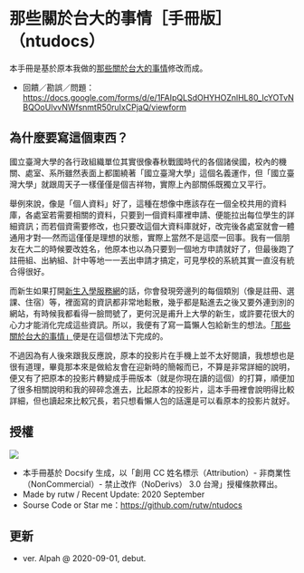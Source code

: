 
# 那些關於台大的事情［手冊版］（ntudocs）

本手冊是基於原本我做的[那些關於台大的事情](http://rutw.github.io/ntuguide/)修改而成。

- 回饋／勘誤／問題：https://docs.google.com/forms/d/e/1FAIpQLSdOHYHOZnlHL80_IcYOTvNBQOoUlvvNWfsnmtR50ruIxCPjaQ/viewform

## 為什麼要寫這個東西？

國立臺灣大學的各行政組織單位其實很像春秋戰國時代的各個諸侯國，校內的機關、處室、系所雖然表面上都圍繞著「國立臺灣大學」這個名義運作，但「國立臺灣大學」就跟周天子一樣僅僅是個吉祥物，實際上內部關係既獨立又平行。

舉例來說，像是「個人資料」好了，這種在想像中應該存在一個全校共用的資料庫，各處室若需要相關的資料，只要到一個資料庫裡申請、便能拉出每位學生的詳細資訊；而若個資需要修改，也只要改這個大資料庫就好，改完後各處室就會一體通用才對──然而這僅僅是理想的狀態，實際上當然不是這麼一回事。我有一個朋友在大二的時候要改姓名，他原本也以為只要到一個地方申請就好了，但最後跑了註冊組、出納組、計中等地一一丟出申請才搞定，可見學校的系統其實一直沒有統合得很好。

而新生如果打開[新生入學服務網](https://reg.aca.ntu.edu.tw/newstu/)的話，你會發現旁邊列的每個類別（像是註冊、選課、住宿）等，裡面寫的資訊都非常地鬆散，幾乎都是點進去之後又要外連到別的網站，有時候我都看得一臉問號了，更何況是甫升上大學的新生，或許要花很大的心力才能消化完成這些資訊。所以，我便有了寫一篇懶人包給新生的想法。[「那些關於台大的事情」](http://rutw.github.io/ntuguide/)便是在這個想法下完成的。

不過因為有人後來跟我反應說，原本的投影片在手機上並不太好閱讀，我想想也是很有道理，畢竟那本來是做給友會在迎新時的簡報而已，不算是非常詳細的說明，便又有了把原本的投影片轉變成手冊版本（就是你現在讀的這個）的打算，順便加了很多相關說明和我的碎碎念進去，比起原本的投影片，這本手冊裡會說明得比較詳細，但也讀起來比較冗長，若只想看懶人包的話還是可以看原本的投影片就好。

## 授權

![](https://i.creativecommons.org/l/by-nc-nd/3.0/tw/88x31.png)

- 本手冊基於 Docsify 生成，以「創用 CC 姓名標示（Attribution）- 非商業性（NonCommercial）- 禁止改作（NoDerivs） 3.0 台灣」授權條款釋出。
- Made by rutw / Recent Update: 2020 September
- Sourse Code or Star me：https://github.com/rutw/ntudocs

## 更新

- ver. Alpah @ 2020-09-01, debut.
